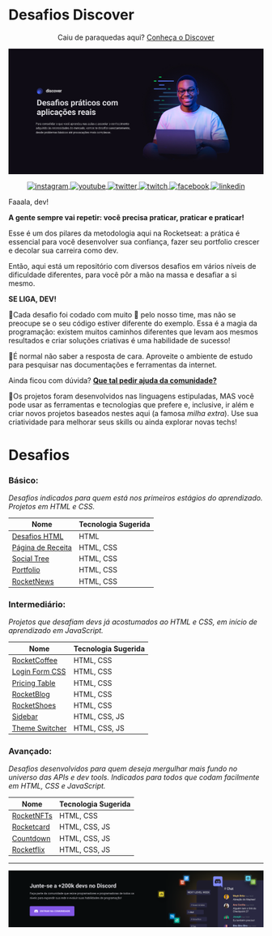 # Desafios Discover

<p align="center">
Caiu de paraquedas aqui? <a target="_blank" href="https://rocketseat.com.br/discover">Conheça o Discover</a>
</p>

  <a href="https://rocketseat.com.br/discover" target="_blank">
 <img align="center" src=".github/banner.jpeg" alt="instagram"/>
</a>

<p align="center">
  <a href="https://instagram.com/rocketseat_oficial" target="_blank">
 <img align="center" src="https://img.shields.io/badge/-rocketseat__oficial-121214?style=flat&logo=instagram" alt="instagram"/>
</a>
<a href="https://youtube.com/rocketseat" target="_blank">
 <img align="center" src="https://img.shields.io/badge/-rocketseat-121214?style=flat&logo=youtube" alt="youtube"/>
</a>
  <a href="https://twitter.com/rocketseat" target="_blank">
 <img align="center" src="https://img.shields.io/badge/-rocketseat-121214?style=flat&logo=twitter" alt="twitter"/>
</a>
  <a href="https://twitch.com/rocketseat_oficial" target="_blank">
 <img align="center" src="https://img.shields.io/badge/-rocketseat__oficial-121214?style=flat&logo=twitch" alt="twitch"/>
</a>
    <a href="https://facebook.com/rocketseat" target="_blank">
 <img align="center" src="https://img.shields.io/badge/-rocketseat-121214?style=flat&logo=facebook" alt="facebook"/>
</a>
   <a href="https://www.linkedin.com/school/rocketseat/" target="_blank">
 <img align="center" src="https://img.shields.io/badge/-rocketseat-121214?style=flat&logo=linkedin" alt="linkedin"/>
</a>
</p>

Faaala, dev!

**A gente sempre vai repetir: você precisa praticar, praticar e praticar!**

Esse é um dos pilares da metodologia aqui na Rocketseat: a prática é essencial para você desenvolver sua confiança, fazer seu portfolio crescer e decolar sua carreira como dev.

Então, aqui está um repositório com diversos desafios em vários níveis de dificuldade diferentes, para você pôr a mão na massa e desafiar a si mesmo.

**SE LIGA, DEV!**

🌟Cada desafio foi codado com muito **💜** pelo nosso time, mas não se preocupe se o seu código estiver diferente do exemplo. Essa é a magia da programação: existem muitos caminhos diferentes que levam aos mesmos resultados e criar soluções criativas é uma habilidade de sucesso!

🌟É normal não saber a resposta de cara. Aproveite o ambiente de estudo para pesquisar nas documentações e ferramentas da internet.

Ainda ficou com dúvida? **[Que tal pedir ajuda da comunidade?](https://discord.gg/rocketseat)**

🌟Os projetos foram desenvolvidos nas linguagens estipuladas, MAS você pode usar as ferramentas e tecnologias que prefere e, inclusive, ir além e criar novos projetos baseados nestes aqui (a famosa _milha extra_). Use sua criatividade para melhorar seus skills ou ainda explorar novas techs!

# Desafios

### Básico:

_Desafios indicados para quem está nos primeiros estágios do aprendizado. Projetos em HTML e CSS._

| Nome                                              | Tecnologia Sugerida |
| ------------------------------------------------- | ------------------- |
| [Desafios HTML](/Desafios/desafios-html/)         | HTML                |
| [Página de Receita](/Desafios/pagina-de-receita/) | HTML, CSS           |
| [Social Tree](/Desafios/social-tree/)             | HTML, CSS           |
| [Portfolio](/Desafios/portfolio/)                 | HTML, CSS           |
| [RocketNews](/Desafios/rocketnews/)               | HTML, CSS           |

### Intermediário:

_Projetos que desafiam devs já acostumados ao HTML e CSS, em início de aprendizado em JavaScript._

| Nome                                        | Tecnologia Sugerida |
| ------------------------------------------- | ------------------- |
| [RocketCoffee](/Desafios/rocket-coffee/)    | HTML, CSS           |
| [Login Form CSS](/Desafios/login-form-css/) | HTML, CSS           |
| [Pricing Table](/Desafios/pricing-table/)   | HTML, CSS           |
| [RocketBlog](/Desafios/rocket-blog/)        | HTML, CSS           |
| [RocketShoes](/Desafios/rocketshoes/)       | HTML, CSS           |
| [Sidebar](/Desafios/sidebar/)               | HTML, CSS, JS       |
| [Theme Switcher](/Desafios/theme-switcher/) | HTML, CSS, JS       |

### Avançado:

_Desafios desenvolvidos para quem deseja mergulhar mais fundo no universo das APIs e dev tools. Indicados para todos que codam facilmente em HTML, CSS e JavaScript._

| Nome                                 | Tecnologia Sugerida |
| ------------------------------------ | ------------------- |
| [RocketNFTs](/Desafios/rocket-nfts/) | HTML, CSS           |
| [Rocketcard](/Desafios/rocketcard/)  | HTML, CSS, JS       |
| [Countdown](/Desafios/countdown/)    | HTML, CSS, JS       |
| [Rocketflix](/Desafios/rocketflix/)  | HTML, CSS, JS       |

---

<p align="center">
   <a href="https://discord.gg/rocketseat" target="_blank">
 <img align="center" src="./.github/rodape1.svg" alt="banner"/>
</a>
</p>
